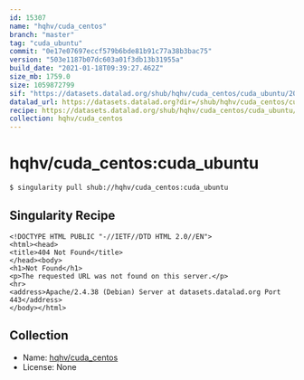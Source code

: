 ```yaml
---
id: 15307
name: "hqhv/cuda_centos"
branch: "master"
tag: "cuda_ubuntu"
commit: "0e17e07697eccf579b6bde81b91c77a38b3bac75"
version: "503e1187b07dc603a01f3db13b31955a"
build_date: "2021-01-18T09:39:27.462Z"
size_mb: 1759.0
size: 1059872799
sif: "https://datasets.datalad.org/shub/hqhv/cuda_centos/cuda_ubuntu/2021-01-18-0e17e076-503e1187/503e1187b07dc603a01f3db13b31955a.sif"
datalad_url: https://datasets.datalad.org?dir=/shub/hqhv/cuda_centos/cuda_ubuntu/2021-01-18-0e17e076-503e1187/
recipe: https://datasets.datalad.org/shub/hqhv/cuda_centos/cuda_ubuntu/2021-01-18-0e17e076-503e1187/Singularity
collection: hqhv/cuda_centos
---
```


# hqhv/cuda_centos:cuda_ubuntu

```bash
$ singularity pull shub://hqhv/cuda_centos:cuda_ubuntu
```

## Singularity Recipe

```singularity
<!DOCTYPE HTML PUBLIC "-//IETF//DTD HTML 2.0//EN">
<html><head>
<title>404 Not Found</title>
</head><body>
<h1>Not Found</h1>
<p>The requested URL was not found on this server.</p>
<hr>
<address>Apache/2.4.38 (Debian) Server at datasets.datalad.org Port 443</address>
</body></html>
```

## Collection

 - Name: [hqhv/cuda_centos](https://github.com/hqhv/cuda_centos)
 - License: None

